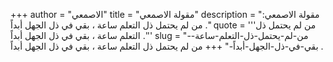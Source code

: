 +++
author = "الاصمعي"
title = "مقولة الاصمعي"
description = "مقولة الاصمعي: من لم يحتمل ذل التعلم ساعة ، بقي في ذل الجهل أبداً ."
quote = '''من لم يحتمل ذل التعلم ساعة ، بقي في ذل الجهل أبداً .''' 
slug = "من-لم-يحتمل-ذل-التعلم-ساعة--بقي-في-ذل-الجهل-أبداً-"
+++
من لم يحتمل ذل التعلم ساعة ، بقي في ذل الجهل أبداً .
